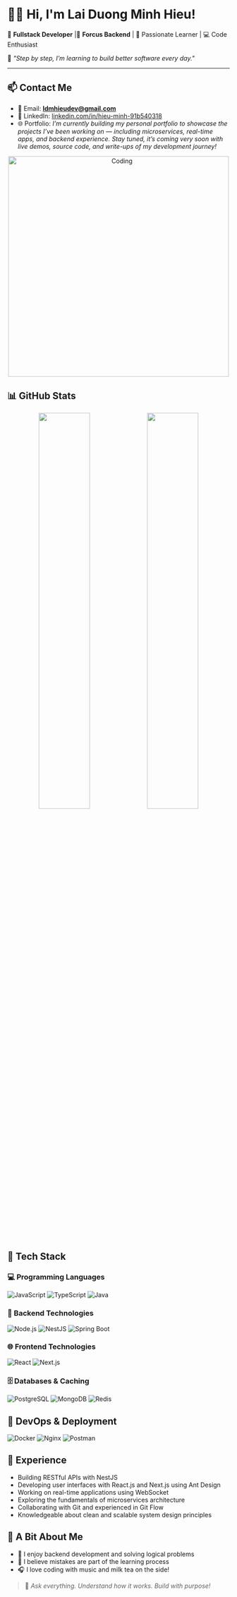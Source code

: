 # 👨‍💻 Hi, I'm Lai Duong Minh Hieu!

🚀 **Fullstack Developer** |🚀 **Forcus Backend** | 🌱 Passionate Learner | 💻 Code Enthusiast

💬 *"Step by step, I’m learning to build better software every day."*

---

## 📫 Contact Me

- 📧 Email: **ldmhieudev@gmail.com**
- 💼 LinkedIn: [linkedin.com/in/hieu-minh-91b540318](https://www.linkedin.com/in/hieu-minh-91b540318/)
- 🌐 Portfolio: *I’m currently building my personal portfolio to showcase the projects I’ve been working on — including microservices, real-time apps, and backend experience.
Stay tuned, it’s coming very soon with live demos, source code, and write-ups of my development journey!*

<p align="center">
  <img src="https://media.giphy.com/media/qgQUggAC3Pfv687qPC/giphy.gif" alt="Coding" width="500"/>
</p>

## 📊 GitHub Stats

<p align="center">
  <img src="https://github-readme-stats.vercel.app/api?username=felix-253&show_icons=true&theme=calm" width="48%" />
  <img src="https://github-readme-streak-stats.herokuapp.com/?user=felix-253&theme=calm" width="48%" />
</p>

## 🧰 Tech Stack

### 💻 Programming Languages
![JavaScript](https://img.shields.io/badge/-JavaScript-F7DF1E?style=for-the-badge&logo=javascript&logoColor=black)
![TypeScript](https://img.shields.io/badge/-TypeScript-3178C6?style=for-the-badge&logo=typescript&logoColor=white)
![Java](https://img.shields.io/badge/-Java-007396?style=for-the-badge&logo=java&logoColor=white)

### 🧱 Backend Technologies
![Node.js](https://img.shields.io/badge/-Node.js-339933?style=for-the-badge&logo=node.js&logoColor=white)
![NestJS](https://img.shields.io/badge/-NestJS-E0234E?style=for-the-badge&logo=nestjs&logoColor=white)
![Spring Boot](https://img.shields.io/badge/-Spring%20Boot-6DB33F?style=for-the-badge&logo=spring-boot&logoColor=white)

### 🌐 Frontend Technologies
![React](https://img.shields.io/badge/-React-61DAFB?style=for-the-badge&logo=react&logoColor=black)
![Next.js](https://img.shields.io/badge/-Next.js-000000?style=for-the-badge&logo=next.js&logoColor=white)


### 🗄️ Databases & Caching
![PostgreSQL](https://img.shields.io/badge/PostgreSQL-green?style=for-the-badge)
![MongoDB](https://img.shields.io/badge/-MongoDB-47A248?style=for-the-badge&logo=mongodb&logoColor=white)
![Redis](https://img.shields.io/badge/-Redis-DC382D?style=for-the-badge&logo=redis&logoColor=white)


## 🚀 DevOps & Deployment

![Docker](https://img.shields.io/badge/-Docker-2496ED?style=for-the-badge&logo=docker&logoColor=white)
![Nginx](https://img.shields.io/badge/-Nginx-009639?style=for-the-badge&logo=nginx&logoColor=white)
![Postman](https://img.shields.io/badge/-Postman-FF6C37?style=for-the-badge&logo=postman&logoColor=white)

## 🎯 Experience

- Building RESTful APIs with NestJS
- Developing user interfaces with React.js and Next.js using Ant Design
- Working on real-time applications using WebSocket
- Exploring the fundamentals of microservices architecture
- Collaborating with Git and experienced in Git Flow
- Knowledgeable about clean and scalable system design principles

## 🎉 A Bit About Me

- 🧩 I enjoy backend development and solving logical problems
- 🧠 I believe mistakes are part of the learning process
- 🎧 I love coding with music and milk tea on the side!



> 🐣 *Ask everything. Understand how it works. Build with purpose!* 
